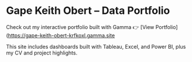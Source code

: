 # Gape Keith Obert – Data Portfolio

Check out my interactive portfolio built with Gamma 👉 [View Portfolio](https://gape-keith-obert-krfkoxl.gamma.site

This site includes dashboards built with Tableau, Excel, and Power BI, plus my CV and project highlights.
